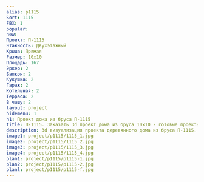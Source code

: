 ```yaml
---
alias: p1115
Sort: 1115
FBX: 1
popular: 
new: 
Проект: П-1115
Этажность: Двухэтажный
Крыша: Прямая
Размер: 10х10
Площадь: 167
Эркер: 2
Балкон: 2
Кукушка: 2
Гараж: 2
Котельная: 2
Терраса: 2
В чашу: 2
layout: project
hidemenu: 1
h1: Проект дома из бруса П-1115
title: П-1115. Заказать 3d проект дома из бруса 10х10 - готовые проекты
description: 3d визуализация проекта деревянного дома из бруса П-1115. Площадь 167 м2, размер 10х10. Вы можете внести любые изменения в проект.
image1: project/p1115/1115_1.jpg
image2: project/p1115/1115_2.jpg
image3: project/p1115/1115_3.jpg
image4: project/p1115/1115_4.jpg
plan1: project/p1115/p1115-1.jpg
plan2: project/p1115/p1115-2.jpg
planl: project/p1115/p1115-f.jpg
---
```

